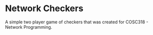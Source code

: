 <h1>Network Checkers</h1>

A simple two player game of checkers that was created for COSC318 - Network Programming.
